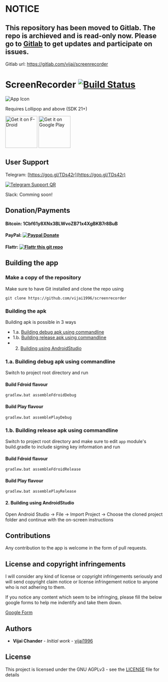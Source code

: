 # NOTICE
## This repository has been moved to Gitlab. The repo is archieved and is read-only now. Please go to [Gitlab](https://gitlab.com/vijai/screenrecorder) to get updates and participate on issues.

Gitlab url: https://gitlab.com/vijai/screenrecorder

# ScreenRecorder   [![Build Status](https://travis-ci.org/vijai1996/screenrecorder.svg?branch=master)](https://travis-ci.org/vijai1996/screenrecorder)
![App Icon](ic_launcher-web.png?raw=true "App Icon")

Requires Lollipop and above (SDK 21+)

<a href="https://f-droid.org/packages/com.orpheusdroid.screenrecorder/" target="_blank">
<img src="https://f-droid.org/badge/get-it-on.png" alt="Get it on F-Droid" height="100"/></a>
<a href="https://play.google.com/store/apps/details?id=com.orpheusdroid.screenrecorder" target="_blank">
<img src="https://play.google.com/intl/en_us/badges/images/generic/en-play-badge.png" alt="Get it on Google Play" height="100"/></a>

## User Support
Telegram: [https://goo.gl/TDs42r](https://goo.gl/TDs42r)

[![Telegram Support QR](https://goo.gl/TDs42r.qr "Telegram Support QR")](https://goo.gl/TDs42r.qr)

Slack:    Comming soon!

## Donation/Payments
#### Bitcoin:     1Cbf61y8XNx3BLWvoZB71x4XgBKB7r8BuB
#### PayPal:      [![Paypal Donate](https://www.paypalobjects.com/webstatic/en_US/i/btn/png/gold-pill-paypal-26px.png)](https://paypal.me/vijaichander/5)
#### Flattr:      [![Flattr this git repo](https://button.flattr.com/flattr-badge-large.png)](https://flattr.com/submit/auto?fid=66ngyo&url=https%3A%2F%2Fgithub.com%2Fvijai1996%2Fscreenrecorder)

## Building the app

### Make a copy of the repository

Make sure to have Git installed and clone the repo using

```
git clone https://github.com/vijai1996/screenrecorder
```

### Building the apk
Building apk is possible in 3 ways
* 1.a. [Building debug apk using commandline](https://github.com/vijai1996/screenrecorder#1a-building-debug-apk-using-commandline)
* 1.b. [Building release apk using commandline](https://github.com/vijai1996/screenrecorder#1b-building-release-apk-using-commandline)
* 2.   [Building using AndroidStudio](https://github.com/vijai1996/screenrecorder#2-building-using-androidstudio)

### 1.a. Building debug apk using commandline
Switch to project root directory and run

#### Build Fdroid flavour
```
gradlew.bat assembleFdroidDebug
```

#### Build Play flavour
```
gradlew.bat assemblePlayDebug
```

### 1.b. Building release apk using commandline
Switch to project root directory and make sure to edit `app` module's build.gradle to include signing key information and run

#### Build Fdroid flavour
```
gradlew.bat assembleFdroidRelease
```

#### Build Play flavour
```
gradlew.bat assemblePlayRelease
```

#### 2. Building using AndroidStudio
Open Android Studio -> File -> Import Project -> Choose the cloned project folder and continue with the on-screen instructions

## Contributions
Any contribution to the app is welcome in the form of pull requests.

## License and copyright infringements
I will consider any kind of license or copyright infringements seriously and will send copyright claim notice or license infringement notice to anyone who is not adhering to them.

If you notice any content which seem to be infringing, please fill the below google forms to help me indentify and take them down.

[Google Form](https://goo.gl/forms/ntFKRXflFh2NH1dx1)

## Authors

* **Vijai Chander** - *Initial work* - [vijai1996](https://github.com/vijai1996)

## License

This project is licensed under the GNU AGPLv3 - see the [LICENSE](LICENSE) file for details
